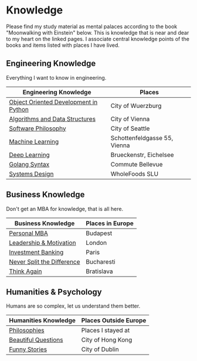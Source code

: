 # Knowledge

Please find my study material as mental palaces according to the book "Moonwalking with Einstein" below. 
This is knowledge that is near and dear to my heart on the linked pages. 
I associate central knowledge points of the books and items listed with places I have lived. 

## Engineering Knowledge

Everything I want to know in engineering.

| Engineering Knowledge                                                         | Places                        |
| ----------------------------------------------------------------------------- | ----------------------------- |
| [Object Oriented Development in Python](/pages/castle-object-oriented-python) | City of Wuerzburg             |
| [Algorithms and Data Structures](/pages/castle-algorithms-and-data-structures)       | City of Vienna                |
| [Software Philosophy](/pages/castle-software-philosophy)                      | City of Seattle            |
| [Machine Learning](/pages/castle-machine-learning)                            | Schottenfeldgasse 55, Vienna  |
| [Deep Learning](/pages/castle-deep-learning)                         | Brueckenstr, Eichelsee        |
| [Golang Syntax](/pages/castle-golang)                                         | Commute Bellevue              |
| [Systems Design](/pages/castle-systems-design)                                         | WholeFoods SLU        |

## Business Knowledge

Don't get an MBA for knowledge, that is all here.

| Business Knowledge                                                | Places in Europe |
| ----------------------------------------------------------------- | ---------------- |
| [Personal MBA](/pages/castle-personal-mba)                     | Budapest         |
| [Leadership & Motivation](/pages/castle-leadership-motivation) | London           |
| [Investment Banking](/pages/castle-investment-banking)         | Paris            |
| [Never Split the Difference](/pages/castle-difference)         | Bucharesti       |
| [Think Again](/pages/castle-think-again)                       | Bratislava       |


## Humanities & Psychology

Humans are so complex, let us understand them better.

| Humanities Knowledge                                     | Places Outside Europe |
| -------------------------------------------------------- | --------------------- |
| [Philosophies](/pages/castle-philosophy)                 | Places I stayed at    |
| [Beautiful Questions](/pages/castle-beautiful-questions) | City of Hong Kong     |
| [Funny Stories](/pages/castle-funny-stories)             | City of Dublin        |